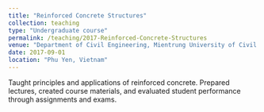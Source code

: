 ```yaml
---
title: "Reinforced Concrete Structures"
collection: teaching
type: "Undergraduate course"
permalink: /teaching/2017-Reinforced-Concrete-Structures
venue: "Department of Civil Engineering, Mientrung University of Civil Engineering"
date: 2017-09-01
location: "Phu Yen, Vietnam"
---
```


Taught principles and applications of reinforced concrete. Prepared lectures, created course materials, and evaluated student performance through assignments and exams.

